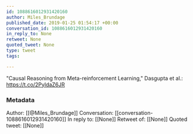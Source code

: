 ```yaml
---
id: 1088616012931420160
author: Miles_Brundage
published_date: 2019-01-25 01:54:17 +00:00
conversation_id: 1088616012931420160
in_reply_to: None
retweet: None
quoted_tweet: None
type: tweet
tags:

---
```


"Causal Reasoning from Meta-reinforcement Learning," Dasgupta et al.: https://t.co/2PyldaZ6JR

### Metadata

Author: [[@Miles_Brundage]]
Conversation: [[conversation-1088616012931420160]]
In reply to: [[None]]
Retweet of: [[None]]
Quoted tweet: [[None]]

